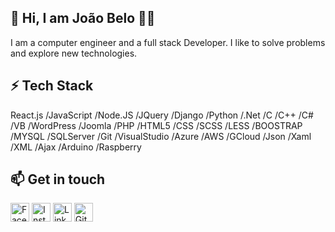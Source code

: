 👋 Hi, I am João Belo 👨‍💻
---

I am a computer engineer and a full stack Developer. I like to solve problems and explore new technologies. 

⚡ Tech Stack
---

React.js /JavaScript /Node.JS /JQuery /Django /Python /.Net /C /C++ /C# /VB /WordPress /Joomla /PHP /HTML5 /CSS /SCSS /LESS /BOOSTRAP /MYSQL /SQLServer /Git /VisualStudio /Azure /AWS /GCloud /Json /Xaml /XML /Ajax /Arduino /Raspberry

📫 Get in touch
---
<p><a href="https://www.facebook.com/JoaoPedrovBelo" rel="nofollow"><img src="https://raw.githubusercontent.com/arturssmirnovs/arturssmirnovs/master/fb.png" alt="Facebook" width="30" style="max-width:100%;"></a>
<a href="https://www.instagram.com/joao_belo06/" rel="nofollow"><img src="https://raw.githubusercontent.com/arturssmirnovs/arturssmirnovs/master/ig.png" alt="Instagram" width="30" style="max-width:100%;"></a>
<a href="https://www.linkedin.com/in/jo%C3%A3o-belo-29300a82/" rel="nofollow"><img src="https://raw.githubusercontent.com/arturssmirnovs/arturssmirnovs/master/in.png" alt="LinkedIn" width="30" style="max-width:100%;"></a>
<a href="https://github.com/joaopedrobelo"><img src="https://raw.githubusercontent.com/arturssmirnovs/arturssmirnovs/master/git.png" alt="GitHub" width="30" style="max-width:100%;"></a>
